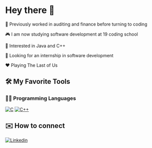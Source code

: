 # Hey there 👋

🤖 Previously worked in auditing and finance before turning to coding

🎮 I am now studying software development at 19 coding school

🧐 Interested in Java and C++

🌱 Looking for an internship in software development

❤️ Playing The Last of Us

<!-- Favorite Tools -->
## 🛠️ My Favorite Tools
 <h3>👨‍💻 Programming Languages</h3>
 <p>
  <a href="#"><img alt="C" src="https://img.shields.io/badge/-C-283593?style=flat-square&logo=c&logoColor=white"></a>
  <a href="#"><img alt="C++" src="https://img.shields.io/badge/-C++-00549D?style=flat-square&logo=cplusplus&logoColor=white"></a>
 </p>

<!-- How to connect -->
## ✉️ How to connect
<div id="badges">
  <a href="https://www.linkedin.com/in/hadrien-dony-a02885a5/">
    <img src=  "https://img.shields.io/badge/LinkedIn-blue?logo=linkedin&logoColor=white&style=for-the-badge" alt="Linkedin">
  </a>
